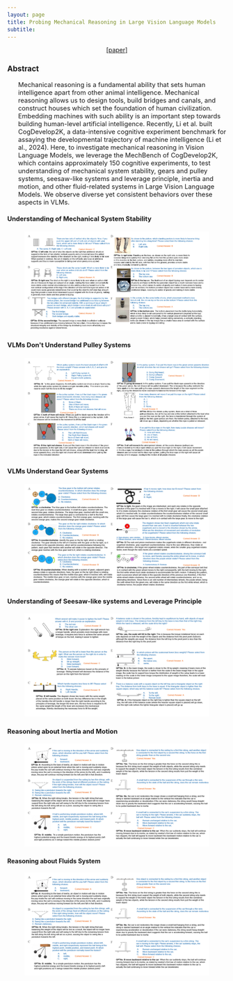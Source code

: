 ```yaml
---
layout: page
title: Probing Mechanical Reasoning in Large Vision Language Models
subtitle: 
---
```


[//]: # (<h3 style='margin-bottom: 10pt;'>Topics</h3>)

<center>
<div class="assets">
<a href="https://arxiv.org/abs/2410.00318" target="_blank">[paper]</a>
</div>
</center>

<div class='description' style='font-size: 11pt;margin-bottom: 10pt'>
<h3>Abstract</h3>
<ul>
    Mechanical reasoning is a fundamental ability that sets human intelligence apart from other animal intelligence. Mechanical reasoning allows us to design tools, build bridges and canals, and construct houses which set the foundation of human civilization. Embedding machines with such ability is an important step towards building human-level artificial intelligence. Recently, Li et al. built CogDevelop2K, a data-intensive cognitive experiment benchmark for assaying the developmental trajectory of machine intelligence (Li et al., 2024). Here, to investigate mechanical reasoning in Vision Language Models, we leverage the MechBench of CogDevelop2K, which contains approximately 150 cognitive experiments, to test understanding of mechanical system stability, gears and pulley systems, seesaw-like systems and leverage principle, inertia and motion, and other fluid-related systems in Large Vision Language Models. We observe diverse yet consistent behaviors over these aspects in VLMs.
</ul>

<h4>Understanding of Mechanical System Stability</h4>
<!--
<p>
VLMs performance in intuitively evaluating system stability is not ideal, however here we observe some interesting phenomena. Models excel at identifying objects in images, and they not only understand what the objects are, the models also successfully recognize their mechanical states as well. Also, the models could effectively connect mechanical descriptions with the corresponding mechanical scenarios. In Experiments 2B and 2F, the models could recognize the two chairs and the two bottles, and their mechanical situations; however, the models still failed to provide the correct answers in the experiments. For instance, in Experiment 2B, the model explains, "the stool on the right is more likely to tip over when an active child sits on it because its legs are splayed at an angle, making the base wider and potentially more stable under normal circumstances but also adding a tipping hazard due to the non-vertical configuration of the legs". The model correctly notices that it’s the angle of the leg that matters for the stability of the system. However, it reasons completely the opposite way to correct answers. When the leg’s angle wider, it’s actually more stable. It’s a very intuitive physical problem for humans but the models fail, even though they still demonstrate step-by-step reasoning abilities in this case. In Experiment 2F, the model is correct that the bottle on the bottom "has a larger area of contact with the surface, creating more friction, which helps prevent rolling". However, the model fails to realize one bottle is standing, and one bottle is rolling, and sliding friction and rolling friction are completely different. In contrast, humans can easily solve these problems intuitively.
</p>
-->
<figure>
    <img src="/img/CogDevelop2K/System2ReasoningatScale_MechReason/Case_1.jpg">
</figure>

<h4>VLMs Don't Understand Pulley Systems</h4>
<!--
<p>We find that current VLMs struggle to handle pulley systems. There are generally three failures in VLMs' reasoning about pulley systems: first, VLMs are not able to identify which are the movable pulleys in the system, and second, VLMs exhibit relatively low accuracy in determining whether an object is rising or falling through pulley systems.</p>

<p>VLMs perform poorly in recognizing movable pulley systems. In one experiment, the image includes a standard single movable pulley system and a standard single fixed pulley system. The question "Which system requires less effort?" essentially asks whether the model can correctly select the movable pulley. Clearly, the model failed in its selection, as it straightforwardly provided an incorrect answer in its explanation. VLMs also struggle in predicting whether a suspended weight is being lifted or lowered through a pulley system. Multiple experiments either directly or indirectly reflect this issue, with one experiment being the most direct and concise. In this case, the weight is directly attached to the movable pulley, and by pulling the other end of the rope, the pulley and the weight are lifted. However, the model's response was the exact opposite of the correct answer. In its explanation, the model seemed to imply that the pulley was not fixed (though it did not explicitly state that it was a movable pulley), and the physics it provided was entirely incorrect. Therefore, we can hypothesize that the model's poor performance in predicting the weight's movement may be due to its limited ability to recognize movable pulleys. However, the specific reasons require further experiments to be analyzed in detail.</p>
<p>The above issues confirm that VLMs still have limitations in recognizing pulley systems. For individuals with some mechanical experience, identifying simple pulley systems through basic diagrams is not difficult.</p>
-->
<figure>
    <img src="/img/CogDevelop2K/System2ReasoningatScale_MechReason/Case_2.jpg">
</figure>

<h4>VLMs Understand Gear Systems</h4>
<figure>
    <img src="/img/CogDevelop2K/System2ReasoningatScale_MechReason/Case_3.jpg">
</figure>

<h4>Understanding of Seesaw-like systems and Leverage Principle</h4>
<figure>
    <img src="/img/CogDevelop2K/System2ReasoningatScale_MechReason/Case_4.jpg">
</figure>

<h4>Reasoning about Inertia and Motion</h4>
<figure>
    <img src="/img/CogDevelop2K/System2ReasoningatScale_MechReason/Case_5.jpg">
</figure>
</div>

<h4>Reasoning about Fluids System</h4>
<figure>
    <img src="/img/CogDevelop2K/System2ReasoningatScale_MechReason/Case_5.jpg">
</figure>
</div>
